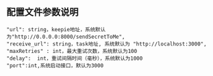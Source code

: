 

## 配置文件参数说明

    "url": string，keepie地址，系统默认为"http://0.0.0.0:8000/sendSecretToMe",
    "receive_url": string，task地址, 系统默认为 "http://localhost:3000",
    "maxRetries" : int，最大重试次数，系统默认为100
    "delay":  int，重试间隔时间（毫秒），系统默认为1000
    "port":int,系统启动接口，默认为3000